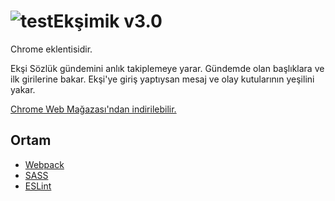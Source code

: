 # ![test](https://raw.githubusercontent.com/egemenu/eksiGundem/master/src/public/icon48.png)Ekşimik v3.0

Chrome eklentisidir.

Ekşi Sözlük gündemini anlık takiplemeye yarar. Gündemde olan başlıklara ve ilk girilerine bakar. Ekşi'ye giriş yaptıysan mesaj ve olay kutularının yeşilini yakar.

[Chrome Web Mağazası'ndan indirilebilir.](https://chrome.google.com/webstore/detail/ek%C5%9Fig%C3%BCndem/mcpbcakicaoejannhkekgnefadpjblnk)

## Ortam

* [Webpack](https://webpack.js.org/)
* [SASS](https://sass-lang.com)
* [ESLint](https://eslint.org/)
